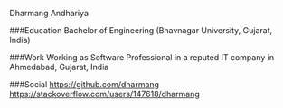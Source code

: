 Dharmang Andhariya

###Education
Bachelor of Engineering (Bhavnagar University, Gujarat, India)

###Work
Working as Software Professional in a reputed IT company in Ahmedabad, Gujarat, India

###Social
https://github.com/dharmang
https://stackoverflow.com/users/147618/dharmang